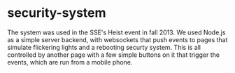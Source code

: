 security-system
===============
The system was used in the SSE's Heist event in fall 2013. We used Node.js as a 
simple server backend, with websockets that push events to pages that simulate 
flickering lights and a rebooting securty system. This is all controlled by 
another page with a few simple buttons on it that trigger the events, which are 
run from a mobile phone.
